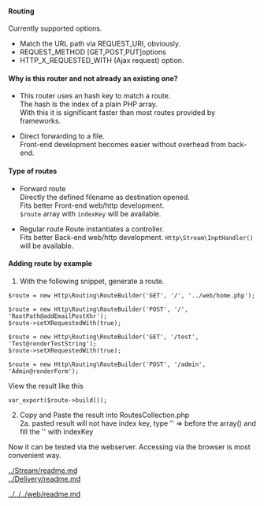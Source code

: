 #### Routing
Currently supported options.

+ Match the URL path via REQUEST_URI, obviously.
+ REQUEST_METHOD [GET,POST,PUT]options
+ HTTP_X_REQUESTED_WITH (Ajax request) option.

#### Why is this router and not already an existing one?
+ This router uses an hash key to match a route.  
The hash is the index of a plain PHP array.  
With this it is significant faster than most routes provided by frameworks.

+ Direct forwarding to a file.  
Front-end development becomes easier without overhead from back-end.  



#### Type of routes
+ Forward route    
Directly the defined filename as destination opened.    
Fits better Front-end web/http development.   
 ```$route``` array with ```indexKey``` will be available. 

+ Regular route
Route instantiates a controller.  
Fits better Back-end web/http development.
 ```Http\Stream\InptHandler()``` will be available.


#### Adding route by example
1. With the following snippet, generate a route.

```
$route = new Http\Routing\RouteBuilder('GET', '/', '../web/home.php');
```

```
$route = new Http\Routing\RouteBuilder('POST', '/', 'RootPath@addEmailPostXhr');
$route->setXRequestedWith(true);
```

```
$route = new Http\Routing\RouteBuilder('GET', '/test', 'Test@renderTestString');
$route->setXRequestedWith(true);
```
```
$route = new Http\Routing\RouteBuilder('POST', '/admin', 'Admin@renderForm');
```

View the result like this
```
var_export($route->build());
```

2. Copy and Paste the result into RoutesCollection.php  
   2a. pasted result will not have index key, type '' => before the array() 
   and fill the '' with indexKey
   
Now it can be tested via the webserver. 
Accessing via the browser is most convenient way.


[../Stream/readme.md](../Stream/readme.md)  
[../Delivery/readme.md](../Delivery/readme.md)  


[../../../web/readme.md](../../../web/readme.md)  
    

